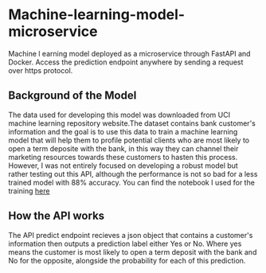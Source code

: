 # Machine-learning-model-microservice
Machine l earning model deployed as a microservice through FastAPI and Docker. Access the prediction endpoint anywhere by sending a request over https protocol.  

## Background of the Model
The data used for developing this model was downloaded from UCI machine learning repository website.The dataset contains bank customer's information
and the goal is to use this data to train a machine learning model that will help them to profile potential clients who are most likely to open a term deposite with the bank, in this way they can channel their marketing resources towards these customers to hasten this process. However, I was not entirely focused on developing a robust model but rather testing out this API, although the performance is not so bad for a less trained model with 88% accuracy. You can find the notebook I used for the training [here](https://colab.research.google.com/drive/1wEksu_DEc6o1HYjh76eJthicxXcG9tWC#scrollTo=M8V-0-ksPHmL)

## How the API works
The API predict endpoint recieves a json object that contains a customer's information then outputs a prediction label either Yes or No. Where yes means the customer is most likely to open a term deposit with the bank and No for the opposite, alongside the probability for each of this prediction.
